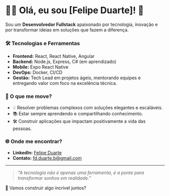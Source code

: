 # 👨‍💻 Olá, eu sou [Felipe Duarte]! 🚀

Sou um **Desenvolvedor Fullstack** apaixonado por tecnologia, inovação e por transformar ideias em soluções que fazem a diferença. 

### 🛠️ Tecnologias e Ferramentas
- **Frontend:** React, React Native, Angular  
- **Backend:** Node.js, Express, C# (em aprendizado)  
- **Mobile:** Expo React Native  
- **DevOps:** Docker, CI/CD  
- **Gestão:** Tech Lead em projetos ágeis, mentorando equipes e entregando valor com foco na excelência técnica.  

### 🌟 O que me move?
- 💡 Resolver problemas complexos com soluções elegantes e escaláveis.  
- 📚 Estar sempre aprendendo e compartilhando conhecimento.  
- 🛠️ Construir aplicações que impactam positivamente a vida das pessoas.  

### 🌐 Onde me encontrar?
- **LinkedIn:** [Felipe Duarte](https://www.linkedin.com/in/felipe-duarte-bispo/)  
- **Contato:** [fd.duarte.b@gmail.com](mailto:fd.duarte.b@gmail.com)  

---

> _"A tecnologia não é apenas uma ferramenta, é a ponte para transformar sonhos em realidade."_  

🌱 Vamos construir algo incrível juntos? 
